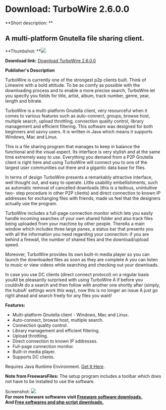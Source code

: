 # Download: TurboWire 2.6.0.0

**Short description: **

## A multi-platform Gnutella file sharing client.

  
**Thumbshot: **![](http://www.freewarefiles.com/screenshot/turbowire_md.jpg)   
  
**Download link:** [Download TurboWire 2.6.0.0](http://freesoftwares.boysofts.com/TurboWire_program_47927.html)  
  

**Publisher's Description**  
  

TurboWire is currently one of the strongest p2p clients built. Think of
Limewire with a bold attitude. To be as comfy as possible with the downloading
process and to enable a more precise search, TurboWire let you specify you
fields for title, artist, album, track number, genre, year, length and
bitrate.

TurboWire is a multi-platform Gnutella client, very resourceful when it comes
to various features such as auto-connect, groups, browse host, multiple
search, upload throttling, connection quality control, library management and
efficient filtering. This software was designed for both beginners and savvy
users. It is written in Java which means it supports Windows, Mac and Linux.

This is a file sharing program that manages to keep in balance the functional
and the visual aspect. Its interface is very stylish and at the same time
extremely easy to use. Everything you demand from a P2P Gnutella client is
right here and using TurboWire will connect you to one of the largest user
communities out there and a gigantic data base for files.

In terms of design TurboWire presents a remarkably attractive interface, well
thought out, and easy to operate. Little usability embellishments, such as
automatic removal of cancelled downloads (this is a tedious, unintuitive two-
step procedure in other P2P clients) and direct connection to known IP
addresses for exchanging files with friends, made us feel that the designers
actually use the program.

TurboWire includes a full-page connection monitor which lets you easily handle
incoming searches of your own shared folder and also track files being
uploaded from your machine by other people. ThereAs a main window which
includes three large panes, a status bar that presents you with all the
information you need regarding your connection: if you are behind a firewall,
the number of shared files and the download/upload speed.

Moreover, TurboWire provides its own built-in media player so you can launch
the downloaded files as soon as they are complete A you can listen to music or
view videos while searching and checking out your downloads.

In case you use DC clients (direct connect protocol) on a regular basis youAll
be pleasantly surprised with using TurboWire A if before you couldnAt do a
search and then follow with another one shortly after (simply, the hubsA'
settings work this way), now this is no longer an issue A just go right ahead
and search freely for any files you want!

**Features:**

  * Multi-platform Gnutella client - Windows, Mac and Linux. 
  * Auto-connect, browse host, multiple search. 
  * Connection quality control. 
  * Library management and efficient filtering. 
  * Upload throttling. 
  * Direct connection to known IP addresses. 
  * Full-page connection monitor. 
  * Built-in media player. 
  * Supports DC clients. 

Requires Java Runtime Environment. [Get It
Here](http://www.java.com/en/download/manual.jsp).

**Note from FreewareFiles:** The setup program includes a toolbar which does not have to be installed to use the software.

  
  
Screenshot: ![](http://www.freewarefiles.com/screenshot/turbowire.jpg)  
**For more freeware softwares visit [Freeware software downloads.](http://freesoftwares.boysofts.com/)**   
**And [Free softwares and php script downloads.](http://www.boysofts.com/)**

